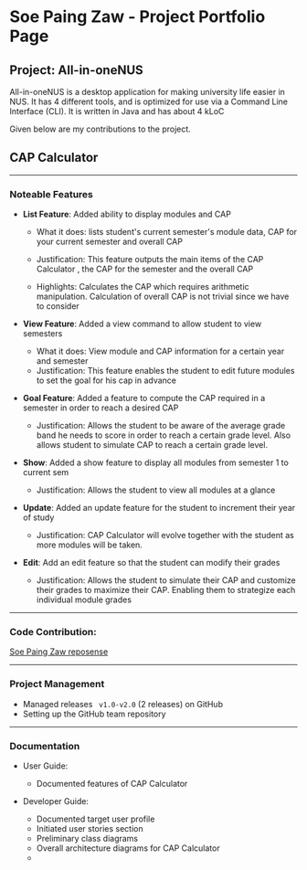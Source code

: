 # Soe Paing Zaw - Project Portfolio Page

## Project: All-in-oneNUS

All-in-oneNUS is a desktop application for making university life easier in NUS. It has 4 different tools, and is
optimized for use via a Command Line Interface (CLI). It is written in Java and has about 4 kLoC

Given below are my contributions to the project.

## CAP Calculator

***

### Noteable Features

* **List Feature**: Added ability to display modules and CAP
    * What it does: lists student's current semester's module data, CAP for your current semester and overall CAP
    * Justification: This feature outputs the main items of the CAP Calculator , the CAP for the semester and the
      overall CAP

    * Highlights: Calculates the CAP which requires arithmetic manipulation. Calculation of overall CAP is not trivial
      since we have to consider


* **View Feature**: Added a view command to allow student to view semesters
    * What it does: View module and CAP information for a certain year and semester
    * Justification: This feature enables the student to edit future modules to set the goal for his cap in advance


* **Goal Feature**: Added a feature to compute the CAP required in a semester in order to reach a desired CAP
    * Justification: Allows the student to be aware of the average grade band he needs to score in order to reach a
      certain grade level. Also allows student to simulate CAP to reach a certain grade level.


* **Show**: Added a show feature to display all modules from semester 1 to current sem
    * Justification: Allows the student to view all modules at a glance


* **Update**: Added an update feature for the student to increment their year of study
    * Justification: CAP Calculator will evolve together with the student as more modules will be taken.

* **Edit**: Add an edit feature so that the student can modify their grades
    * Justification: Allows the student to simulate their CAP and customize their grades to maximize their CAP. Enabling
      them to strategize each individual module grades

***

### Code Contribution:

[Soe Paing Zaw reposense](https://nus-cs2113-ay2021s2.github.io/tp-dashboard/?search=&sort=groupTitle&sortWithin=title&since=&timeframe=commit&mergegroup=&groupSelect=groupByRepos&breakdown=false&tabOpen=true&tabType=authorship&tabAuthor=soepaingzaw&tabRepo=AY2021S2-CS2113T-T09-3%2Ftp%5Bmaster%5D&authorshipIsMergeGroup=false&authorshipFileTypes=docs~functional-code~test-code~other)

***

### Project Management

* Managed releases <code> v1.0-v2.0</code> (2 releases) on GitHub
* Setting up the GitHub team repository

***

### Documentation

* User Guide:
    * Documented features of CAP Calculator

* Developer Guide:
    * Documented target user profile
    * Initiated user stories section
    * Preliminary class diagrams
    * Overall architecture diagrams for CAP Calculator
    *
